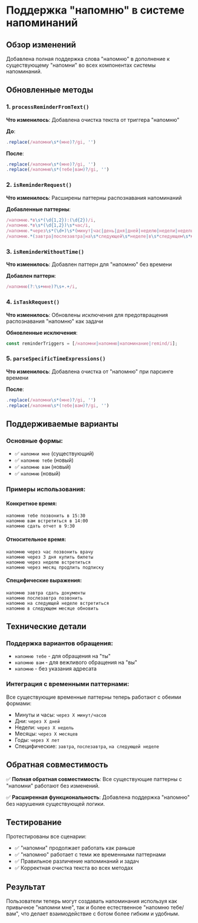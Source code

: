 # Поддержка "напомню" в системе напоминаний

## Обзор изменений

Добавлена полная поддержка слова "напомню" в дополнение к существующему "напомни" во всех компонентах системы напоминаний.

## Обновленные методы

### 1. `processReminderFromText()`

**Что изменилось**: Добавлена очистка текста от триггера "напомню"

**До**:

```typescript
.replace(/напомни\s*(мне)?/gi, '')
```

**После**:

```typescript
.replace(/напомни\s*(мне)?/gi, '')
.replace(/напомню\s*(тебе|вам)?/gi, '')
```

### 2. `isReminderRequest()`

**Что изменилось**: Расширены паттерны распознавания напоминаний

**Добавленные паттерны**:

```typescript
/напомню.*в\s*(\d{1,2}):(\d{2})/i,
/напомню.*в\s*(\d{1,2})\s*час/i,
/напомню.*через\s*(\d+)\s*(минут|час|день|дня|дней|неделю|недели|недель|месяц|месяца|месяцев|год|года|лет)/i,
/напомню.*(завтра|послезавтра|на\s*следующей\s*неделе|в\s*следующем\s*месяце|в\s*следующем\s*году)/i,
```

### 3. `isReminderWithoutTime()`

**Что изменилось**: Добавлен паттерн для "напомню" без времени

**Добавлен паттерн**:

```typescript
/напомню(?:\s+мне)?\s+.+/i,
```

### 4. `isTaskRequest()`

**Что изменилось**: Обновлены исключения для предотвращения распознавания "напомню" как задачи

**Обновленные исключения**:

```typescript
const reminderTriggers = [/напомни|напомню|напоминание|remind/i];
```

### 5. `parseSpecificTimeExpressions()`

**Что изменилось**: Добавлена очистка от "напомню" при парсинге времени

**После**:

```typescript
.replace(/напомни\s*(мне)?/gi, '')
.replace(/напомню\s*(тебе|вам)?/gi, '')
```

## Поддерживаемые варианты

### Основные формы:

- ✅ `напомни мне` (существующий)
- ✅ `напомню тебе` (новый)
- ✅ `напомню вам` (новый)
- ✅ `напомню` (новый)

### Примеры использования:

#### Конкретное время:

```
напомню тебе позвонить в 15:30
напомню вам встретиться в 14:00
напомню сдать отчет в 9:30
```

#### Относительное время:

```
напомню через час позвонить врачу
напомню через 3 дня купить билеты
напомню через неделю встретиться
напомню через месяц продлить подписку
```

#### Специфические выражения:

```
напомню завтра сдать документы
напомню послезавтра позвонить
напомню на следующей неделе встретиться
напомню в следующем месяце обновить
```

## Технические детали

### Поддержка вариантов обращения:

- `напомню тебе` - для обращения на "ты"
- `напомню вам` - для вежливого обращения на "вы"
- `напомню` - без указания адресата

### Интеграция с временными паттернами:

Все существующие временные паттерны теперь работают с обеими формами:

- Минуты и часы: `через X минут/часов`
- Дни: `через X дней`
- Недели: `через X недель`
- Месяцы: `через X месяцев`
- Годы: `через X лет`
- Специфические: `завтра`, `послезавтра`, `на следующей неделе`

## Обратная совместимость

✅ **Полная обратная совместимость**: Все существующие паттерны с "напомни" работают без изменений.

✅ **Расширенная функциональность**: Добавлена поддержка "напомню" без нарушения существующей логики.

## Тестирование

Протестированы все сценарии:

- ✅ "напомни" продолжает работать как раньше
- ✅ "напомню" работает с теми же временными паттернами
- ✅ Правильное различение напоминаний и задач
- ✅ Корректная очистка текста во всех методах

## Результат

Пользователи теперь могут создавать напоминания используя как привычное "напомни мне", так и более естественное "напомню тебе/вам", что делает взаимодействие с ботом более гибким и удобным.
